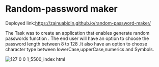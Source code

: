 # Random-password maker
Deployed link:https://zainuabidin.github.io/random-password-maker/

The Task was to create an application that enables  generate random passwords function .
The end user will have an option to choose the password length between 8 to 128 .It also have an option to choose character type between lowerCase,upperCase,numerics and Symbols.

![127 0 0 1_5500_index html](https://user-images.githubusercontent.com/95305672/148706420-82468f35-70d4-4eb6-8ca0-a7d2228088f5.png)
